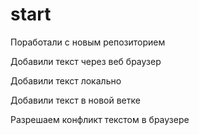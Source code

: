 ﻿# start

Поработали с новым репозиторием

Добавили текст через веб браузер

Добавили текст локально

Добавили текст в новой ветке

Разрешаем конфликт текстом в браузере
